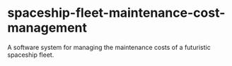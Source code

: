 # spaceship-fleet-maintenance-cost-management
A software system for managing the maintenance costs of a futuristic spaceship fleet.
